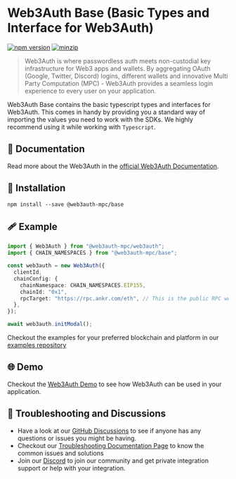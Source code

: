# Web3Auth Base (Basic Types and Interface for Web3Auth)

[![npm version](https://img.shields.io/npm/v/@web3auth-mpc/base?label=%22%22)](https://www.npmjs.com/package/@web3auth-mpc/base/v/latest)
[![minzip](https://img.shields.io/bundlephobia/minzip/@web3auth-mpc/base?label=%22%22)](https://bundlephobia.com/result?p=@web3auth-mpc/base@latest)

> Web3Auth is where passwordless auth meets non-custodial key infrastructure for Web3 apps and wallets. By aggregating OAuth (Google, Twitter, Discord) logins, different wallets and innovative Multi Party Computation (MPC) - Web3Auth provides a seamless login experience to every user on your application.

Web3Auth Base contains the basic typescript types and interfaces for Web3Auth. This comes in handy by providing you a standard way of importing the values you need to work with the SDKs. We highly recommend using it while working with `Typescript`.

## 📖 Documentation

Read more about the Web3Auth in the [official Web3Auth Documentation](https://web3auth.io/docs/sdk/web/).

## 🔗 Installation

```shell
npm install --save @web3auth-mpc/base
```

## 🩹 Example

```ts
import { Web3Auth } from "@web3auth-mpc/web3auth";
import { CHAIN_NAMESPACES } from "@web3auth-mpc/base";

const web3auth = new Web3Auth({
  clientId,
  chainConfig: {
    chainNamespace: CHAIN_NAMESPACES.EIP155,
    chainId: "0x1",
    rpcTarget: "https://rpc.ankr.com/eth", // This is the public RPC we have added, please pass on your own endpoint while creating an app
  },
});

await web3auth.initModal();
```

Checkout the examples for your preferred blockchain and platform in our [examples repository](https://github.com/Web3Auth/examples/)

## 🌐 Demo

Checkout the [Web3Auth Demo](https://demo-app.web3auth.io/) to see how Web3Auth can be used in your application.

## 💬 Troubleshooting and Discussions

- Have a look at our [GitHub Discussions](https://github.com/Web3Auth/Web3Auth/discussions?discussions_q=sort%3Atop) to see if anyone has any questions or issues you might be having.
- Checkout our [Troubleshooting Documentation Page](https://web3auth.io/docs/troubleshooting) to know the common issues and solutions
- Join our [Discord](https://discord.gg/web3auth) to join our community and get private integration support or help with your integration.
